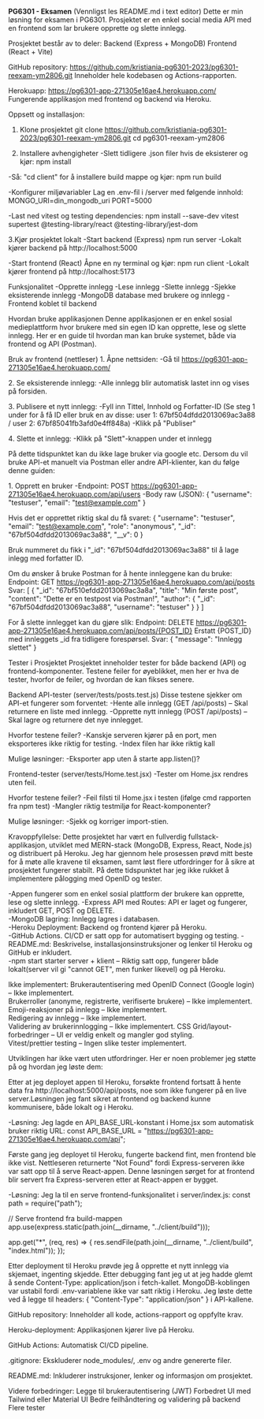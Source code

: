 **PG6301 - Eksamen**
(Vennligst les README.md i text editor)
Dette er min løsning for eksamen i PG6301. Prosjektet er en enkel social media API med en frontend som lar brukere opprette og slette innlegg.


Prosjektet består av to deler:
Backend (Express + MongoDB)
Frontend (React + Vite)



GitHub repository:
https://github.com/kristiania-pg6301-2023/pg6301-reexam-ym2806.git
Inneholder hele kodebasen og Actions-rapporten.

Herokuapp:
https://pg6301-app-271305e16ae4.herokuapp.com/
Fungerende applikasjon med frontend og backend via Heroku.



Oppsett og installasjon:
1. Klone prosjektet
git clone https://github.com/kristiania-pg6301-2023/pg6301-reexam-ym2806.git
cd pg6301-reexam-ym2806

2. Installere avhengigheter
-Slett tidligere .json filer hvis de eksisterer og kjør:
npm install

-Så: "cd client" for å installere build mappe og kjør: npm run build

-Konfigurer miljøvariabler
Lag en .env-fil i /server med følgende innhold:
MONGO_URI=din_mongodb_uri
PORT=5000

-Last ned vitest og testing dependencies:
npm install --save-dev vitest supertest @testing-library/react @testing-library/jest-dom


3️.Kjør prosjektet lokalt
-Start backend (Express)
npm run server
-Lokalt kjører backend på http://localhost:5000


-Start frontend (React)
Åpne en ny terminal og kjør:
npm run client
-Lokalt kjører frontend på http://localhost:5173

Funksjonalitet
-Opprette innlegg
-Lese innlegg
-Slette innlegg
-Sjekke eksisterende innlegg
-MongoDB database med brukere og innlegg
-Frontend koblet til backend


Hvordan bruke applikasjonen
Denne applikasjonen er en enkel sosial medieplattform hvor brukere med sin egen ID kan opprette, lese og slette innlegg. Her er en guide til hvordan man kan bruke systemet, både via frontend og API (Postman).

Bruk av frontend (nettleser)
1️. Åpne nettsiden:
-Gå til https://pg6301-app-271305e16ae4.herokuapp.com/

2️. Se eksisterende innlegg:
-Alle innlegg blir automatisk lastet inn og vises på forsiden.

3️. Publisere et nytt innlegg:
-Fyll inn Tittel, Innhold og Forfatter-ID (Se steg 1 under for å få ID eller bruk en av disse: user 1: 67bf504dfdd2013069ac3a88 / user 2: 67bf85041fb3afd0e4ff848a)
-Klikk på "Publiser"

4️. Slette et innlegg:
-Klikk på "Slett"-knappen under et innlegg


På dette tidspunktet kan du ikke lage bruker via google etc.
Dersom du vil bruke API-et manuelt via Postman eller andre API-klienter, kan du følge denne guiden:

1️. Opprett en bruker
-Endpoint: POST https://pg6301-app-271305e16ae4.herokuapp.com/api/users
-Body raw (JSON):
{
  "username": "testuser",
  "email": "test@example.com"
}

Hvis det er opprettet riktig skal du få svaret:
{
  "username": "testuser",
  "email": "test@example.com",
  "role": "anonymous",
  "_id": "67bf504dfdd2013069ac3a88",
  "__v": 0
}

Bruk nummeret du fikk i "_id": "67bf504dfdd2013069ac3a88" til å lage inlegg med forfatter ID.

Om du ønsker å bruke Postman for å hente innleggene kan du bruke:
Endpoint: GET https://pg6301-app-271305e16ae4.herokuapp.com/api/posts
Svar:
[
  {
    "_id": "67bf510efdd2013069ac3a8a",
    "title": "Min første post",
    "content": "Dette er en testpost via Postman!",
    "author": {
      "_id": "67bf504dfdd2013069ac3a88",
      "username": "testuser"
    }
  }
]

For å slette innlegget kan du gjøre slik:
Endpoint: DELETE https://pg6301-app-271305e16ae4.herokuapp.com/api/posts/{POST_ID}
Erstatt {POST_ID} med innleggets _id fra tidligere forespørsel.
Svar:
{ "message": "Innlegg slettet" }



Tester i Prosjektet
Prosjektet inneholder tester for både backend (API) og frontend-komponenter. Testene feiler for øyeblikket, men her er hva de tester, hvorfor de feiler, og hvordan de kan fikses senere. 

Backend API-tester (server/tests/posts.test.js)
Disse testene sjekker om API-et fungerer som forventet:
-Hente alle innlegg (GET /api/posts) – Skal returnere en liste med innlegg.
-Opprette nytt innlegg (POST /api/posts) – Skal lagre og returnere det nye innlegget.

Hvorfor testene feiler?
-Kanskje serveren kjører på en port, men eksporteres ikke riktig for testing.
-Index filen har ikke riktig kall

Mulige løsninger:
-Eksporter app uten å starte app.listen()?

Frontend-tester (server/tests/Home.test.jsx)
-Tester om Home.jsx rendres uten feil.

Hvorfor testene feiler?
-Feil filsti til Home.jsx i testen (ifølge cmd rapporten fra npm test)
-Mangler riktig testmiljø for React-komponenter?

Mulige løsninger:
-Sjekk og korriger import-stien.


Kravoppfyllelse:
Dette prosjektet har vært en fullverdig fullstack-applikasjon, utviklet med MERN-stack (MongoDB, Express, React, Node.js) og distribuert på Heroku. Jeg har gjennom hele prosessen prøvd mitt beste for å møte alle kravene til eksamen, samt løst flere utfordringer for å sikre at prosjektet fungerer stabilt. På dette tidspunktet har jeg ikke rukket å implementere pålogging med OpenID og tester.

-Appen fungerer som en enkel sosial plattform der brukere kan opprette, lese og slette innlegg.	
-Express API med Routes: API er laget og fungerer, inkludert GET, POST og DELETE.	
-MongoDB lagring: Innlegg lagres i databasen.	
-Heroku Deployment: Backend og frontend kjører på Heroku.	
-GitHub Actions. CI/CD er satt opp for automatisert bygging og testing.	
-README.md: Beskrivelse, installasjonsinstruksjoner og lenker til Heroku og GitHub er inkludert.	
-npm start starter server + klient – Riktig satt opp, fungerer både lokalt(server vil gi "cannot GET", men funker likevel) og på Heroku.	

Ikke implementert:
Brukerautentisering med OpenID Connect (Google login) – Ikke implementert.	
Brukerroller (anonyme, registrerte, verifiserte brukere) – Ikke implementert.	
Emoji-reaksjoner på innlegg – Ikke implementert.	
Redigering av innlegg – Ikke implementert.	
Validering av brukerinnlogging – Ikke implementert.	
CSS Grid/layout-forbedringer – UI er veldig enkelt og mangler god styling.	
Vitest/prettier testing – Ingen slike tester implementert.



Utviklingen har ikke vært uten utfordringer. Her er noen problemer jeg støtte på og hvordan jeg løste dem:

Etter at jeg deployet appen til Heroku, forsøkte frontend fortsatt å hente data fra http://localhost:5000/api/posts, noe som ikke fungerer på en live server.Løsningen jeg fant sikret at frontend og backend kunne kommunisere, både lokalt og i Heroku.

-Løsning: Jeg lagde en API_BASE_URL-konstant i Home.jsx som automatisk bruker riktig URL:
const API_BASE_URL = "https://pg6301-app-271305e16ae4.herokuapp.com/api";

Første gang jeg deployet til Heroku, fungerte backend fint, men frontend ble ikke vist. Nettleseren returnerte "Not Found" fordi Express-serveren ikke var satt opp til å serve React-appen. Denne løsningen sørget for at frontend blir servert fra Express-serveren etter at React-appen er bygget.

-Løsning: Jeg la til en serve frontend-funksjonalitet i server/index.js:
const path = require("path");

// Serve frontend fra build-mappen
app.use(express.static(path.join(__dirname, "../client/build")));

app.get("*", (req, res) => {
  res.sendFile(path.join(__dirname, "../client/build", "index.html"));
});

Etter deployment til Heroku prøvde jeg å opprette et nytt innlegg via skjemaet, ingenting skjedde. Etter debugging fant jeg ut at jeg hadde glemt å sende Content-Type: application/json i fetch-kallet.
MongoDB-koblingen var ustabil fordi .env-variablene ikke var satt riktig i Heroku. Jeg løste dette ved å legge til headers: { "Content-Type": "application/json" } i API-kallene. 




GitHub repository: 
Inneholder all kode, actions-rapport og oppfylte krav.

Heroku-deployment: 
Applikasjonen kjører live på Heroku.

GitHub Actions: 
Automatisk CI/CD pipeline.

.gitignore: 
Ekskluderer node_modules/, .env og andre genererte filer.

README.md: 
Inkluderer instruksjoner, lenker og informasjon om prosjektet.

Videre forbedringer:
Legge til brukerautentisering (JWT)
Forbedret UI med Tailwind eller Material UI
Bedre feilhåndtering og validering på backend
Flere tester

